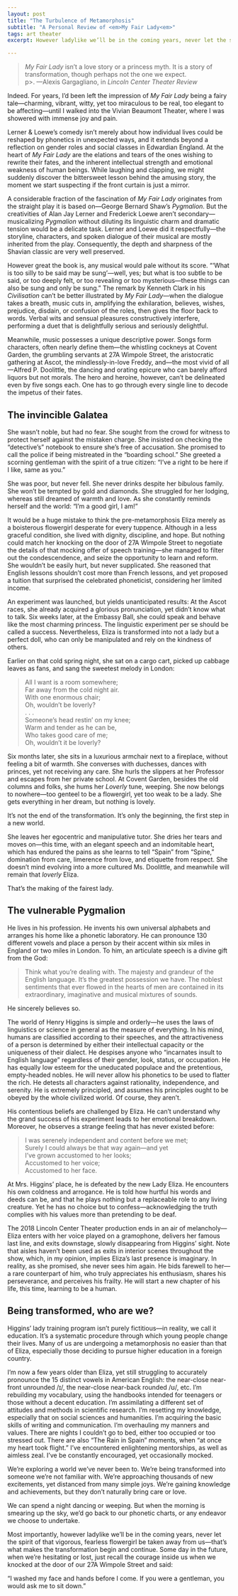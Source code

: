 ```yaml
---
layout: post
title: "The Turbulence of Metamorphosis"
subtitle: "A Personal Review of <em>My Fair Lady<em>"
tags: art theater
excerpt: However ladylike we’ll be in the coming years, never let the spirit of that vigorous, fearless flowergirl be taken away from us. Some day in the future, when we’re hesitating or lost, just recall the courage inside us when we knocked at the door of our 27A Wimpole Street and said: “I washed my face and hands before I come. If you were a gentleman, you would ask me to sit down.”<br />

---
```

> _My Fair Lady_ isn’t a love story or a princess myth. It is a story of transformation, though perhaps not the one we expect.<br />
> p>. —Alexis Gargagliano, in _Lincoln Center Theater Review_

Indeed. For years, I’d been left the impression of _My Fair Lady_ being a fairy tale—charming, vibrant, witty, yet too miraculous to be real, too elegant to be affecting—until I walked into the Vivian Beaumont Theater, where I was showered with immense joy and pain. 

Lerner & Loewe’s comedy isn’t merely about how individual lives could be reshaped by phonetics in unexpected ways, and it extends beyond a reflection on gender roles and social classes in Edwardian England. At the heart of _My Fair Lady_ are the elations and tears of the ones wishing to rewrite their fates, and the inherent intellectual strength and emotional weakness of human beings. While laughing and clapping, we might suddenly discover the bittersweet lesson behind the amusing story, the moment we start suspecting if the front curtain is just a mirror. 

A considerable fraction of the fascination of _My Fair Lady_ originates from the straight play it is based on—George Bernard Shaw’s _Pygmalion_. But the creativities of Alan Jay Lerner and Frederick Loewe aren’t secondary—musicalizing _Pygmalion_ without diluting its linguistic charm and dramatic tension would be a delicate task. Lerner and Loewe did it respectfully—the storyline, characters, and spoken dialogue of their musical are mostly inherited from the play. Consequently, the depth and sharpness of the Shavian classic are very well preserved. 

However great the book is, any musical would pale without its score. “‘What is too silly to be said may be sung’—well, yes; but what is too subtle to be said, or too deeply felt, or too revealing or too mysterious—these things can also be sung and only be sung.” The remark by Kenneth Clark in his _Civilisation_ can’t be better illustrated by _My Fair Lady_—when the dialogue takes a breath, music cuts in, amplifying the exhilaration, believes, wishes, prejudice, disdain, or confusion of the roles, then gives the floor back to words. Verbal wits and sensual pleasures constructively interfere, performing a duet that is delightfully serious and seriously delightful. 

Meanwhile, music possesses a unique descriptive power. Songs form characters, often nearly define them—the whistling cockneys at Covent Garden, the grumbling servants at 27A Wimpole Street, the aristocratic gathering at Ascot, the mindlessly-in-love Freddy, and—the most vivid of all—Alfred P. Doolittle, the dancing and orating epicure who can barely afford liquors but not morals. The hero and heroine, however, can’t be delineated even by five songs each. One has to go through every single line to decode the impetus of their fates.


## The invincible Galatea

She wasn’t noble, but had no fear. She sought from the crowd for witness to protect herself against the mistaken charge. She insisted on checking the “detective’s” notebook to ensure she’s free of accusation. She promised to call the police if being mistreated in the “boarding school.” She greeted a scorning gentleman with the spirit of a true citizen: “I’ve a right to be here if I like, same as you.”

She was poor, but never fell. She never drinks despite her bibulous family. She won’t be tempted by gold and diamonds. She struggled for her lodging, whereas still dreamed of warmth and love. As she constantly reminds herself and the world: “I’m a good girl, I am!” 

It would be a huge mistake to think the pre-metamorphosis Eliza merely as a boisterous flowergirl desperate for every tuppence. Although in a less graceful condition, she lived with dignity, discipline, and hope. But nothing could match her knocking on the door of 27A Wimpole Street to negotiate the details of that mocking offer of speech training—she managed to filter out the condescendence, and seize the opportunity to learn and reform. She wouldn’t be easily hurt, but never supplicated. She reasoned that English lessons shouldn’t cost more than French lessons, and yet proposed a tuition that surprised the celebrated phoneticist, considering her limited income. 

An experiment was launched, but yields unanticipated results: At the Ascot races, she already acquired a glorious pronunciation, yet didn’t know what to talk. Six weeks later, at the Embassy Ball, she could speak and behave like the most charming princess. The linguistic experiment per se should be called a success. Nevertheless, Eliza is transformed into not a lady but a perfect doll, who can only be manipulated and rely on the kindness of others. 

Earlier on that cold spring night, she sat on a cargo cart, picked up cabbage leaves as fans, and sang the sweetest melody in London:

>All I want is a room somewhere; <br />
>Far away from the cold night air. <br />
>With one enormous chair; <br />
>Oh, wouldn’t be loverly? <br />
>. . . <br />
>Someone’s head restin’ on my knee; <br />
>Warm and tender as he can be, <br />
>Who takes good care of me; <br />
>Oh, wouldn’t it be loverly?

Six months later, she sits in a luxurious armchair next to a fireplace, without feeling a bit of warmth. She converses with duchesses, dances with princes, yet not receiving any care. She hurls the slippers at her Professor and escapes from her private school. At Covent Garden, besides the old columns and folks, she hums her _Loverly_ tune, weeping. She now belongs to nowhere—too genteel to be a flowergirl, yet too weak to be a lady. She gets everything in her dream, but nothing is lovely.

It’s not the end of the transformation. It’s only the beginning, the first step in a new world. 

She leaves her egocentric and manipulative tutor. She dries her tears and moves on—this time, with an elegant speech and an indomitable heart, which has endured the pains as she learns to tell “Spain” from “Spine,” domination from care, limerence from love, and etiquette from respect. She doesn’t mind evolving into a more cultured Ms. Doolittle, and meanwhile will remain that _loverly_ Eliza.

That’s the making of the fairest lady.


## The vulnerable Pygmalion

He lives in his profession. He invents his own universal alphabets and arranges his home like a phonetic laboratory. He can pronounce 130 different vowels and place a person by their accent within six miles in England or two miles in London. To him, an articulate speech is a divine gift from the God:

>Think what you’re dealing with. The majesty and grandeur of the English language. It’s the greatest possession we have. The noblest sentiments that ever flowed in the hearts of men are contained in its extraordinary, imaginative and musical mixtures of sounds.

He sincerely believes so.

The world of Henry Higgins is simple and orderly—he uses the laws of linguistics or science in general as the measure of everything. In his mind, humans are classified according to their speeches, and the attractiveness of a person is determined by either their intellectual capacity or the uniqueness of their dialect. He despises anyone who “incarnates insult to English language” regardless of their gender, look, status, or occupation. He has equally low esteem for the uneducated populace and the pretentious, empty-headed nobles. He will never allow his phonetics to be used to flatter the rich. He detests all characters against rationality, independence, and serenity. He is extremely principled, and assumes his principles ought to be obeyed by the whole civilized world. Of course, they aren’t. 

His contentious beliefs are challenged by Eliza. He can’t understand why the grand success of his experiment leads to her emotional breakdown. Moreover, he observes a strange feeling that has never existed before: 

>I was serenely independent and content before we met; <br />
>Surely I could always be that way again—and yet <br />
>I’ve grown accustomed to her looks; <br />
>Accustomed to her voice; <br />
>Accustomed to her face. <br />

At Mrs. Higgins’ place, he is defeated by the new Lady Eliza. He encounters his own coldness and arrogance. He is told how hurtful his words and deeds can be, and that he plays nothing but a replaceable role to any living creature. Yet he has no choice but to confess—acknowledging the truth complies with his values more than pretending to be deaf.

The 2018 Lincoln Center Theater production ends in an air of melancholy—Eliza enters with her voice played on a gramophone, delivers her famous last line, and exits downstage, slowly disappearing from Higgins’ sight. Note that aisles haven’t been used as exits in interior scenes throughout the show, which, in my opinion, implies Eliza’s last presence is imaginary. In reality, as she promised, she never sees him again. He bids farewell to her—a rare counterpart of him, who truly appreciates his enthusiasm, shares his perseverance, and perceives his frailty. He will start a new chapter of his life, this time, learning to be a human.


## Being transformed, who are we?

Higgins’ lady training program isn’t purely fictitious—in reality, we call it education. It’s a systematic procedure through which young people change their lives. Many of us are undergoing a metamorphosis no easier than that of Eliza, especially those deciding to pursue higher education in a foreign country.

I’m now a few years older than Eliza, yet still struggling to accurately pronounce the 15 distinct vowels in American English: the near-close near-front unrounded /ɪ/, the near-close near-back rounded /ʊ/, etc. I’m rebuilding my vocabulary, using the handbooks intended for teenagers or those without a decent education. I’m assimilating a different set of attitudes and methods in scientific research. I’m resetting my knowledge, especially that on social sciences and humanities. I’m acquiring the basic skills of writing and communication. I’m overhauling my manners and values. There are nights I couldn’t go to bed, either too occupied or too stressed out. There are also “The Rain in Spain” moments, when “at once my heart took flight.” I’ve encountered enlightening mentorships, as well as aimless zeal. I’ve be constantly encouraged, yet occasionally mocked. 

We’re exploring a world we’ve never been to. We’re being transformed into someone we’re not familiar with. We’re approaching thousands of new excitements, yet distanced from many simple joys. We’re gaining knowledge and achievements, but they don’t naturally bring care or love.

We can spend a night dancing or weeping. But when the morning is smearing up the sky, we’d go back to our phonetic charts, or any endeavor we choose to undertake. 

Most importantly, however ladylike we’ll be in the coming years, never let the spirit of that vigorous, fearless flowergirl be taken away from us—that’s what makes the transformation begin and continue. Some day in the future, when we’re hesitating or lost, just recall the courage inside us when we knocked at the door of our 27A Wimpole Street and said:

“I washed my face and hands before I come. If you were a gentleman, you would ask me to sit down.”


